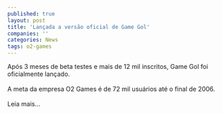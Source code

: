 ```yaml
---
published: true
layout: post
title: 'Lançada a versão oficial de Game Gol'
companies: ''
categories: News
tags: o2-games
---
```

Após 3 meses de beta testes e mais de 12 mil inscritos, Game Gol foi oficialmente lançado.<br /><br />A meta da empresa O2 Games é de 72 mil usuários até o final de 2006.<br /><br />Leia mais...

